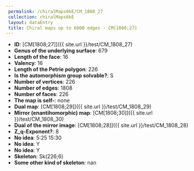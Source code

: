 ```yaml
--- 
 permalink: /chiralMaps6kE/CM_1808_27 
 collection: chiralMaps6kE
 layout: dataEntry
 title: Chiral maps up to 6000 edges - CM[1808;27]
---
```


- **ID**: [CM[1808;27]]({{ site.url }}/test/CM_1808_27)
- **Genus of the underlying surface**: 679
- **Length of the face**: 16
- **Valency**: 16
- **Length of the Petrie polygon**: 226
- **Is the automorphism group solvable?**: S
- **Number of vertices**: 226
- **Number of edges**: 1808
- **Number of faces**: 226
- **The map is self-**: none
- **Dual map**: [CM[1808;29]]({{ site.url }}/test/CM_1808_29)
- **Mirror (enantihomorphic) map**: [CM[1808;30]]({{ site.url }}/test/CM_1808_30)
- **Dual of the mirror image**: [CM[1808;28]]({{ site.url }}/test/CM_1808_28)
- **Z_q-Exponent?**: 8
- **No idea**:  5:25 15:30
- **No idea**: Y
- **No idea**: Y
- **Skeleton**: Sk(226;6)
- **Some other kind of skeleton**: nan
